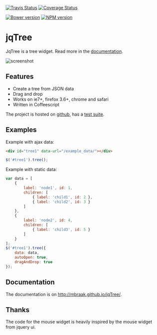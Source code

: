 [![Travis Status](https://api.travis-ci.org/mbraak/jqTree.svg)](http://travis-ci.org/mbraak/jqTree) [![Coverage Status](https://img.shields.io/coveralls/mbraak/jqTree.svg)](https://coveralls.io/r/mbraak/jqTree)

[![Bower version](https://img.shields.io/bower/v/jqtree.svg)](https://mbraak.github.io/jqTree/) [![NPM version](https://img.shields.io/npm/v/jqtree.svg)](https://www.npmjs.com/package/jqtree)

# jqTree

JqTree is a tree widget. Read more in the [documentation](https://mbraak.github.io/jqTree/).

![screenshot](https://raw.github.com/mbraak/jqTree/master/screenshot.png)

## Features

* Create a tree from JSON data
* Drag and drop
* Works on ie7+, firefox 3.6+, chrome and safari
* Written in Coffeescript

The project is hosted on [github](https://github.com/mbraak/jqTree), has a [test suite](http://mbraak.github.io/jqTree/test/test.html).

## Examples

Example with ajax data:

```html
<div id="tree1" data-url="/example_data/"></div>
```

```js
$('#tree1').tree();
```

Example with static data:

```js
var data = [
    {
        label: 'node1', id: 1,
        children: [
            { label: 'child1', id: 2 },
            { label: 'child2', id: 3 }
        ]
    },
    {
        label: 'node2', id: 4,
        children: [
            { label: 'child3', id: 5 }
        ]
    }
];
$('#tree1').tree({
    data: data,
    autoOpen: true,
    dragAndDrop: true
});
```

## Documentation

The documentation is on http://mbraak.github.io/jqTree/.

## Thanks

The code for the mouse widget is heavily inspired by the mouse widget from jquery ui.
